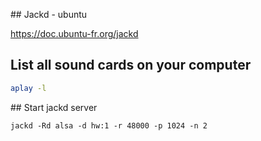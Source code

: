## Jackd - ubuntu

https://doc.ubuntu-fr.org/jackd

## List all sound cards on your computer 

```bash
aplay -l
```

## Start jackd server

```
jackd -Rd alsa -d hw:1 -r 48000 -p 1024 -n 2
```
